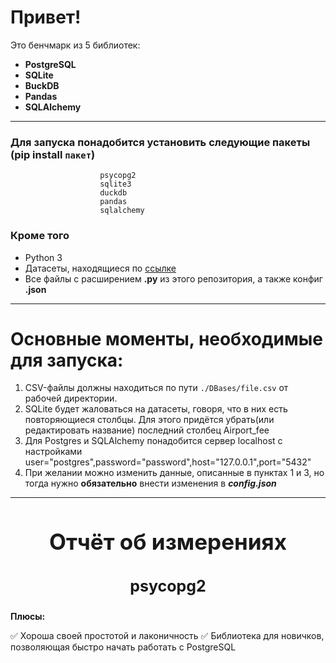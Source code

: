 # Привет!
Это бенчмарк из 5 библиотек:
- **PostgreSQL**
- **SQLite**
- **ВuckDB**
- **Pandas**
- **SQLAlchemy**
___
### Для запуска понадобится установить следующие пакеты  (pip install `пакет`)
                        psycopg2
                        sqlite3
                        duckdb
                        pandas
                        sqlalchemy
### Кроме того
- Python 3
- Датасеты, находящиеся по [ссылке](https://drive.google.com/drive/folders/1usY-4CxLIz_8izBB9uAbg-JQEKSkPMg6)
- Все файлы с расширением **.py** из этого репозитория, а также конфиг **.json**
___
# Основные моменты, необходимые для запуска:
1. CSV-файлы должны находиться по пути `./DBases/file.csv` от рабочей директории.
2. SQLite будет жаловаться на датасеты, говоря, что в них есть повторяющиеся столбцы. Для этого придётся убрать(или редактировать название) последний столбец Airport_fee
3. Для Postgres и SQLAlchemy понадобится сервер localhost с настройками user="postgres",password="password",host="127.0.0.1",port="5432"
4. При желании можно изменить данные, описанные в пунктах 1 и 3, но тогда нужно **обязательно** внести изменения в ***config.json***
---
<h1 style="text-align: center; font-size: 35px">Отчёт об измерениях</h1>

<h3 style="text-align: center; font-size: 25px">psycopg2</h3>

**Плюсы:**

:white_check_mark: Хороша своей простотой и лаконичность
:white_check_mark: Библиотека для новичков, позволяющая быстро начать работать с PostgreSQL
